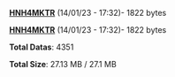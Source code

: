 [**HNH4MKTR**](/data/HNH4MKTR.txt) (14/01/23 - 17:32)- 1822 bytes

[**HNH4MKTR**](/data/HNH4MKTR.txt) (14/01/23 - 17:32)- 1822 bytes

**Total Datas**: 4351

**Total Size**: 27.13 MB / 27.1 MB